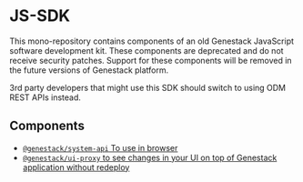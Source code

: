# JS-SDK
This mono-repository contains components of an old Genestack JavaScript 
software development kit. These components are deprecated and do not receive
security patches. Support for these components will be removed in the future
versions of Genestack platform.

3rd party developers that might use this SDK should switch to using ODM
REST APIs instead.

## Components
* [`@genestack/system-api` To use in browser](./packages/system-api/README.md)
* [`@genestack/ui-proxy` to see changes in your UI on top of Genestack application without
  redeploy](./packages/ui-proxy/README.md)
